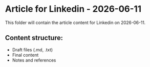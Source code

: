 # Article for Linkedin - 2026-06-11

This folder will contain the article content for Linkedin on 2026-06-11.

## Content structure:
- Draft files (.md, .txt)
- Final content
- Notes and references
